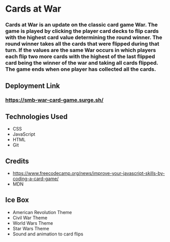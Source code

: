 # Cards at War
### Cards at War is an update on the classic card game War. The game is played by clicking the player card decks to flip cards with the highest card value determining the round winner. The round winner takes all the cards that were flipped during that turn. If the values are the same War occurs in which players each flip two more cards with the highest of the last flipped card being the winner of the war and taking all cards flipped. The game ends when one player has collected all the cards. 

## Deployment Link
### https://smb-war-card-game.surge.sh/

## Technologies Used
* CSS
* JavaScript
* HTML
* Git

## Credits
* https://www.freecodecamp.org/news/improve-your-javascript-skills-by-coding-a-card-game/
* MDN

## Ice Box
* American Revolution Theme
* Civil War Theme
* World Wars Theme
* Star Wars Theme
* Sound and animation to card flips